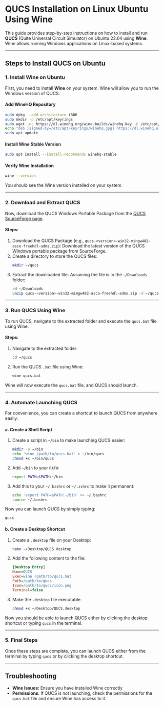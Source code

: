
# QUCS Installation on Linux Ubuntu Using Wine

This guide provides step-by-step instructions on how to install and run **QUCS** (Quite Universal Circuit Simulator) on Ubuntu 22.04 using **Wine**. Wine allows running Windows applications on Linux-based systems.

---

## Steps to Install QUCS on Ubuntu

### 1. Install Wine on Ubuntu

First, you need to install **Wine** on your system. Wine will allow you to run the Windows version of QUCS.

#### Add WineHQ Repository
```bash
sudo dpkg --add-architecture i386
sudo mkdir -p /etc/apt/keyrings
sudo wget -nc https://dl.winehq.org/wine-builds/winehq.key -O /etc/apt/keyrings/winehq.gpg
echo "deb [signed-by=/etc/apt/keyrings/winehq.gpg] https://dl.winehq.org/wine-builds/ubuntu/ jammy main" | sudo tee /etc/apt/sources.list.d/winehq.list
sudo apt update
```

#### Install Wine Stable Version
```bash
sudo apt install --install-recommends winehq-stable
```

#### Verify Wine Installation
```bash
wine --version
```

You should see the Wine version installed on your system.

---

### 2. Download and Extract QUCS

Now, download the QUCS Windows Portable Package from the [QUCS SourceForge page](https://sourceforge.net/projects/qucs/files/qucs-binary/).

#### Steps:
1. Download the QUCS Package (e.g., `qucs-<version>-win32-mingw482-asco-freehdl-adms.zip`): Download the latest version of the QUCS Windows portable package from SourceForge.
2. Create a directory to store the QUCS files:
   ```bash
   mkdir ~/qucs
   ```
3. Extract the downloaded file: Assuming the file is in the `~/Downloads` folder:
   ```bash
   cd ~/Downloads
   unzip qucs-<version>-win32-mingw482-asco-freehdl-adms.zip -d ~/qucs
   ```

---

### 3. Run QUCS Using Wine

To run QUCS, navigate to the extracted folder and execute the `qucs.bat` file using Wine.

#### Steps:
1. Navigate to the extracted folder:
   ```bash
   cd ~/qucs
   ```
2. Run the QUCS `.bat` file using Wine:
   ```bash
   wine qucs.bat
   ```

Wine will now execute the `qucs.bat` file, and QUCS should launch.

---

### 4. Automate Launching QUCS

For convenience, you can create a shortcut to launch QUCS from anywhere easily.

#### a. Create a Shell Script
1. Create a script in `~/bin` to make launching QUCS easier:
   ```bash
   mkdir -p ~/bin
   echo 'wine /path/to/qucs.bat' > ~/bin/qucs
   chmod +x ~/bin/qucs
   ```
2. Add `~/bin` to your `PATH`:
   ```bash
   export PATH=$PATH:~/bin
   ```
3. Add this to your `~/.bashrc` or `~/.zshrc` to make it permanent:
   ```bash
   echo 'export PATH=$PATH:~/bin' >> ~/.bashrc
   source ~/.bashrc
   ```

Now you can launch QUCS by simply typing:
```bash
qucs
```

#### b. Create a Desktop Shortcut
1. Create a `.desktop` file on your Desktop:
   ```bash
   nano ~/Desktop/QUCS.desktop
   ```
2. Add the following content to the file:
   ```ini
   [Desktop Entry]
   Name=QUCS
   Exec=wine /path/to/qucs.bat
   Path=/path/to/qucs
   Icon=/path/to/qucs/icon.png
   Terminal=false
   ```
3. Make the `.desktop` file executable:
   ```bash
   chmod +x ~/Desktop/QUCS.desktop
   ```

Now you should be able to launch QUCS either by clicking the desktop shortcut or typing `qucs` in the terminal.

---

### 5. Final Steps

Once these steps are complete, you can launch QUCS either from the terminal by typing `qucs` or by clicking the desktop shortcut.

---

## Troubleshooting

- **Wine Issues:** Ensure you have installed Wine correctly
- **Permissions:** If QUCS is not launching, check the permissions for the `qucs.bat` file and ensure Wine has access to it.
